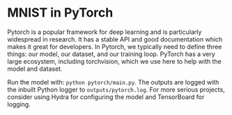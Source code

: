 # MNIST in PyTorch

Pytorch is a popular framework for deep learning and is particularly widespread in research. It has a stable API and good documentation which makes it great for developers. In Pytorch, we typically need to define three things: our model, our dataset, and our training loop. PyTorch has a very large ecosystem, including torchvision, which we use here to help with the model and dataset.

Run the model with: `python pytorch/main.py`. The outputs are logged with the inbuilt Python logger to `outputs/pytorch.log`. For more serious projects, consider using Hydra for configuring the model and TensorBoard for logging.
